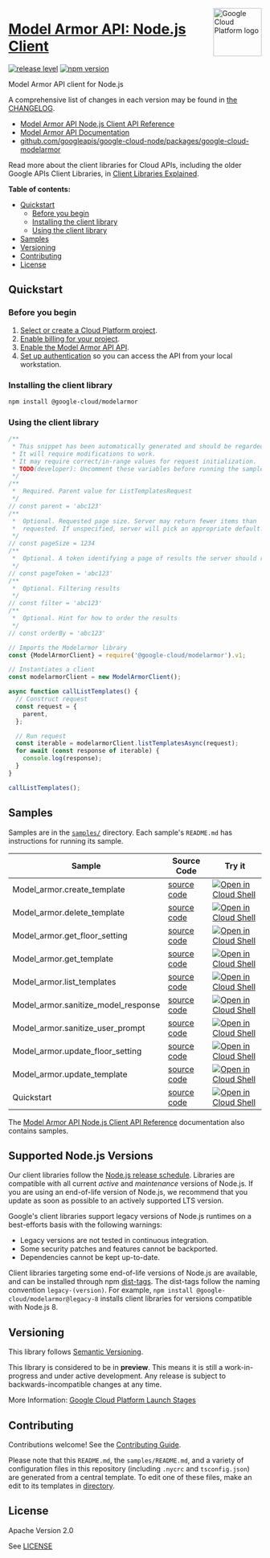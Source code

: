 [//]: # "This README.md file is auto-generated, all changes to this file will be lost."
[//]: # "To regenerate it, use `python -m synthtool`."
<img src="https://avatars2.githubusercontent.com/u/2810941?v=3&s=96" alt="Google Cloud Platform logo" title="Google Cloud Platform" align="right" height="96" width="96"/>

# [Model Armor API: Node.js Client](https://github.com/googleapis/google-cloud-node/tree/main/packages/google-cloud-modelarmor)

[![release level](https://img.shields.io/badge/release%20level-preview-yellow.svg?style=flat)](https://cloud.google.com/terms/launch-stages)
[![npm version](https://img.shields.io/npm/v/@google-cloud/modelarmor.svg)](https://www.npmjs.org/package/@google-cloud/modelarmor)




Model Armor API client for Node.js


A comprehensive list of changes in each version may be found in
[the CHANGELOG](https://github.com/googleapis/google-cloud-node/tree/main/packages/google-cloud-modelarmor/CHANGELOG.md).

* [Model Armor API Node.js Client API Reference][client-docs]
* [Model Armor API Documentation][product-docs]
* [github.com/googleapis/google-cloud-node/packages/google-cloud-modelarmor](https://github.com/googleapis/google-cloud-node/tree/main/packages/google-cloud-modelarmor)

Read more about the client libraries for Cloud APIs, including the older
Google APIs Client Libraries, in [Client Libraries Explained][explained].

[explained]: https://cloud.google.com/apis/docs/client-libraries-explained

**Table of contents:**


* [Quickstart](#quickstart)
  * [Before you begin](#before-you-begin)
  * [Installing the client library](#installing-the-client-library)
  * [Using the client library](#using-the-client-library)
* [Samples](#samples)
* [Versioning](#versioning)
* [Contributing](#contributing)
* [License](#license)

## Quickstart

### Before you begin

1.  [Select or create a Cloud Platform project][projects].
1.  [Enable billing for your project][billing].
1.  [Enable the Model Armor API API][enable_api].
1.  [Set up authentication][auth] so you can access the
    API from your local workstation.

### Installing the client library

```bash
npm install @google-cloud/modelarmor
```


### Using the client library

```javascript
/**
 * This snippet has been automatically generated and should be regarded as a code template only.
 * It will require modifications to work.
 * It may require correct/in-range values for request initialization.
 * TODO(developer): Uncomment these variables before running the sample.
 */
/**
 *  Required. Parent value for ListTemplatesRequest
 */
// const parent = 'abc123'
/**
 *  Optional. Requested page size. Server may return fewer items than
 *  requested. If unspecified, server will pick an appropriate default.
 */
// const pageSize = 1234
/**
 *  Optional. A token identifying a page of results the server should return.
 */
// const pageToken = 'abc123'
/**
 *  Optional. Filtering results
 */
// const filter = 'abc123'
/**
 *  Optional. Hint for how to order the results
 */
// const orderBy = 'abc123'

// Imports the Modelarmor library
const {ModelArmorClient} = require('@google-cloud/modelarmor').v1;

// Instantiates a client
const modelarmorClient = new ModelArmorClient();

async function callListTemplates() {
  // Construct request
  const request = {
    parent,
  };

  // Run request
  const iterable = modelarmorClient.listTemplatesAsync(request);
  for await (const response of iterable) {
    console.log(response);
  }
}

callListTemplates();

```



## Samples

Samples are in the [`samples/`](https://github.com/googleapis/google-cloud-node/tree/main/packages/google-cloud-modelarmor/samples) directory. Each sample's `README.md` has instructions for running its sample.

| Sample                      | Source Code                       | Try it |
| --------------------------- | --------------------------------- | ------ |
| Model_armor.create_template | [source code](https://github.com/googleapis/google-cloud-node/blob/main/packages/google-cloud-modelarmor/samples/generated/v1/model_armor.create_template.js) | [![Open in Cloud Shell][shell_img]](https://console.cloud.google.com/cloudshell/open?git_repo=https://github.com/googleapis/google-cloud-node&page=editor&open_in_editor=packages/google-cloud-modelarmor/samples/generated/v1/model_armor.create_template.js,packages/google-cloud-modelarmor/samples/README.md) |
| Model_armor.delete_template | [source code](https://github.com/googleapis/google-cloud-node/blob/main/packages/google-cloud-modelarmor/samples/generated/v1/model_armor.delete_template.js) | [![Open in Cloud Shell][shell_img]](https://console.cloud.google.com/cloudshell/open?git_repo=https://github.com/googleapis/google-cloud-node&page=editor&open_in_editor=packages/google-cloud-modelarmor/samples/generated/v1/model_armor.delete_template.js,packages/google-cloud-modelarmor/samples/README.md) |
| Model_armor.get_floor_setting | [source code](https://github.com/googleapis/google-cloud-node/blob/main/packages/google-cloud-modelarmor/samples/generated/v1/model_armor.get_floor_setting.js) | [![Open in Cloud Shell][shell_img]](https://console.cloud.google.com/cloudshell/open?git_repo=https://github.com/googleapis/google-cloud-node&page=editor&open_in_editor=packages/google-cloud-modelarmor/samples/generated/v1/model_armor.get_floor_setting.js,packages/google-cloud-modelarmor/samples/README.md) |
| Model_armor.get_template | [source code](https://github.com/googleapis/google-cloud-node/blob/main/packages/google-cloud-modelarmor/samples/generated/v1/model_armor.get_template.js) | [![Open in Cloud Shell][shell_img]](https://console.cloud.google.com/cloudshell/open?git_repo=https://github.com/googleapis/google-cloud-node&page=editor&open_in_editor=packages/google-cloud-modelarmor/samples/generated/v1/model_armor.get_template.js,packages/google-cloud-modelarmor/samples/README.md) |
| Model_armor.list_templates | [source code](https://github.com/googleapis/google-cloud-node/blob/main/packages/google-cloud-modelarmor/samples/generated/v1/model_armor.list_templates.js) | [![Open in Cloud Shell][shell_img]](https://console.cloud.google.com/cloudshell/open?git_repo=https://github.com/googleapis/google-cloud-node&page=editor&open_in_editor=packages/google-cloud-modelarmor/samples/generated/v1/model_armor.list_templates.js,packages/google-cloud-modelarmor/samples/README.md) |
| Model_armor.sanitize_model_response | [source code](https://github.com/googleapis/google-cloud-node/blob/main/packages/google-cloud-modelarmor/samples/generated/v1/model_armor.sanitize_model_response.js) | [![Open in Cloud Shell][shell_img]](https://console.cloud.google.com/cloudshell/open?git_repo=https://github.com/googleapis/google-cloud-node&page=editor&open_in_editor=packages/google-cloud-modelarmor/samples/generated/v1/model_armor.sanitize_model_response.js,packages/google-cloud-modelarmor/samples/README.md) |
| Model_armor.sanitize_user_prompt | [source code](https://github.com/googleapis/google-cloud-node/blob/main/packages/google-cloud-modelarmor/samples/generated/v1/model_armor.sanitize_user_prompt.js) | [![Open in Cloud Shell][shell_img]](https://console.cloud.google.com/cloudshell/open?git_repo=https://github.com/googleapis/google-cloud-node&page=editor&open_in_editor=packages/google-cloud-modelarmor/samples/generated/v1/model_armor.sanitize_user_prompt.js,packages/google-cloud-modelarmor/samples/README.md) |
| Model_armor.update_floor_setting | [source code](https://github.com/googleapis/google-cloud-node/blob/main/packages/google-cloud-modelarmor/samples/generated/v1/model_armor.update_floor_setting.js) | [![Open in Cloud Shell][shell_img]](https://console.cloud.google.com/cloudshell/open?git_repo=https://github.com/googleapis/google-cloud-node&page=editor&open_in_editor=packages/google-cloud-modelarmor/samples/generated/v1/model_armor.update_floor_setting.js,packages/google-cloud-modelarmor/samples/README.md) |
| Model_armor.update_template | [source code](https://github.com/googleapis/google-cloud-node/blob/main/packages/google-cloud-modelarmor/samples/generated/v1/model_armor.update_template.js) | [![Open in Cloud Shell][shell_img]](https://console.cloud.google.com/cloudshell/open?git_repo=https://github.com/googleapis/google-cloud-node&page=editor&open_in_editor=packages/google-cloud-modelarmor/samples/generated/v1/model_armor.update_template.js,packages/google-cloud-modelarmor/samples/README.md) |
| Quickstart | [source code](https://github.com/googleapis/google-cloud-node/blob/main/packages/google-cloud-modelarmor/samples/quickstart.js) | [![Open in Cloud Shell][shell_img]](https://console.cloud.google.com/cloudshell/open?git_repo=https://github.com/googleapis/google-cloud-node&page=editor&open_in_editor=packages/google-cloud-modelarmor/samples/quickstart.js,packages/google-cloud-modelarmor/samples/README.md) |



The [Model Armor API Node.js Client API Reference][client-docs] documentation
also contains samples.

## Supported Node.js Versions

Our client libraries follow the [Node.js release schedule](https://github.com/nodejs/release#release-schedule).
Libraries are compatible with all current _active_ and _maintenance_ versions of
Node.js.
If you are using an end-of-life version of Node.js, we recommend that you update
as soon as possible to an actively supported LTS version.

Google's client libraries support legacy versions of Node.js runtimes on a
best-efforts basis with the following warnings:

* Legacy versions are not tested in continuous integration.
* Some security patches and features cannot be backported.
* Dependencies cannot be kept up-to-date.

Client libraries targeting some end-of-life versions of Node.js are available, and
can be installed through npm [dist-tags](https://docs.npmjs.com/cli/dist-tag).
The dist-tags follow the naming convention `legacy-(version)`.
For example, `npm install @google-cloud/modelarmor@legacy-8` installs client libraries
for versions compatible with Node.js 8.

## Versioning

This library follows [Semantic Versioning](http://semver.org/).







This library is considered to be in **preview**. This means it is still a
work-in-progress and under active development. Any release is subject to
backwards-incompatible changes at any time.


More Information: [Google Cloud Platform Launch Stages][launch_stages]

[launch_stages]: https://cloud.google.com/terms/launch-stages

## Contributing

Contributions welcome! See the [Contributing Guide](https://github.com/googleapis/google-cloud-node/blob/main/CONTRIBUTING.md).

Please note that this `README.md`, the `samples/README.md`,
and a variety of configuration files in this repository (including `.nycrc` and `tsconfig.json`)
are generated from a central template. To edit one of these files, make an edit
to its templates in
[directory](https://github.com/googleapis/synthtool).

## License

Apache Version 2.0

See [LICENSE](https://github.com/googleapis/google-cloud-node/blob/main/LICENSE)

[client-docs]: https://cloud.google.com/nodejs/docs/reference/modelarmor/latest
[product-docs]: https://cloud.google.com/security-command-center/docs/model-armor-overview
[shell_img]: https://gstatic.com/cloudssh/images/open-btn.png
[projects]: https://console.cloud.google.com/project
[billing]: https://support.google.com/cloud/answer/6293499#enable-billing
[enable_api]: https://console.cloud.google.com/flows/enableapi?apiid=modelarmor.googleapis.com
[auth]: https://cloud.google.com/docs/authentication/external/set-up-adc-local
